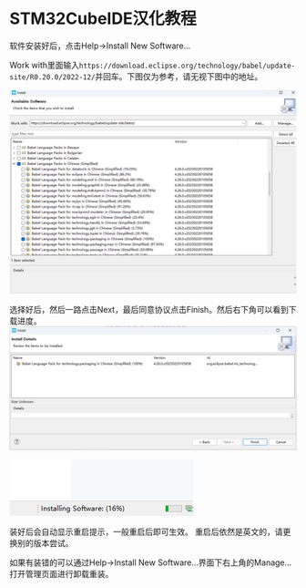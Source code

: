 # STM32CubeIDE汉化教程

软件安装好后，点击Help->Install New Software...



Work with里面输入`https://download.eclipse.org/technology/babel/update-site/R0.20.0/2022-12/`并回车。下图仅为参考，请无视下图中的地址。

![](vx_images/569607175370487.png)

选择好后，然后一路点击Next，最后同意协议点击Finish。然后右下角可以看到下载进度。
![](vx_images/540775432697862.png)

![](vx_images/351386280599839.png)

装好后会自动显示重启提示，一般重启后即可生效。
重启后依然是英文的，请更换别的版本尝试。

如果有装错的可以通过Help->Install New Software...界面下右上角的Manage...打开管理页面进行卸载重装。
